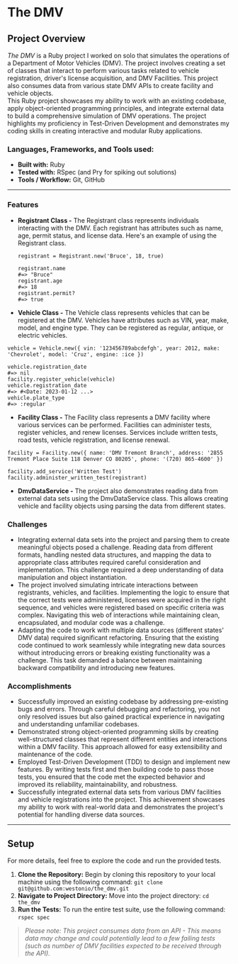 # The DMV

## Project Overview
*The DMV* is a Ruby project I worked on solo that simulates the operations of a Department of Motor Vehicles (DMV). The project involves creating a set of classes that interact to perform various tasks related to vehicle registration, driver's license acquisition, and DMV Facilities. This project also consumes data from various state DMV APIs to create facility and vehicle objects.
<br/>
This Ruby project showcases my ability to work with an existing codebase, apply object-oriented programming principles, and integrate external data to build a comprehensive simulation of DMV operations. The project highlights my proficiency in Test-Driven Development and demonstrates my coding skills in creating interactive and modular Ruby applications.
<br/>

### Languages, Frameworks, and Tools used:
- **Built with:** Ruby
- **Tested with:** RSpec (and Pry for spiking out solutions)
- **Tools / Workflow:** Git, GitHub

---
### Features
- **Registrant Class -** The Registrant class represents individuals interacting with the DMV. Each registrant has attributes such as name, age, permit status, and license data. Here's an example of using the Registrant class.
  ```
  registrant = Registrant.new('Bruce', 18, true)
  
  registrant.name
  #=> "Bruce"
  registrant.age
  #=> 18
  registrant.permit?
  #=> true
  ```
- **Vehicle Class -** The Vehicle class represents vehicles that can be registered at the DMV. Vehicles have attributes such as VIN, year, make, model, and engine type. They can be registered as regular, antique, or electric vehicles.
```
vehicle = Vehicle.new({ vin: '123456789abcdefgh', year: 2012, make: 'Chevrolet', model: 'Cruz', engine: :ice })

vehicle.registration_date
#=> nil 
facility.register_vehicle(vehicle)
vehicle.registration_date
#=> #<Date: 2023-01-12 ...>
vehicle.plate_type
#=> :regular
```
- **Facility Class -** The Facility class represents a DMV facility where various services can be performed. Facilities can administer tests, register vehicles, and renew licenses. Services include written tests, road tests, vehicle registration, and license renewal.
```
facility = Facility.new({ name: 'DMV Tremont Branch', address: '2855 Tremont Place Suite 118 Denver CO 80205', phone: '(720) 865-4600' })

facility.add_service('Written Test')
facility.administer_written_test(registrant)
```
- **DmvDataService -** The project also demonstrates reading data from external data sets using the DmvDataService class. This allows creating vehicle and facility objects using parsing the data from different states.

### Challenges
- Integrating external data sets into the project and parsing them to create meaningful objects posed a challenge. Reading data from different formats, handling nested data structures, and mapping the data to appropriate class attributes required careful consideration and implementation. This challenge required a deep understanding of data manipulation and object instantiation.
- The project involved simulating intricate interactions between registrants, vehicles, and facilities. Implementing the logic to ensure that the correct tests were administered, licenses were acquired in the right sequence, and vehicles were registered based on specific criteria was complex. Navigating this web of interactions while maintaining clean, encapsulated, and modular code was a challenge.
- Adapting the code to work with multiple data sources (different states' DMV data) required significant refactoring. Ensuring that the existing code continued to work seamlessly while integrating new data sources without introducing errors or breaking existing functionality was a challenge. This task demanded a balance between maintaining backward compatibility and introducing new features.

### Accomplishments
- Successfully improved an existing codebase by addressing pre-existing bugs and errors. Through careful debugging and refactoring, you not only resolved issues but also gained practical experience in navigating and understanding unfamiliar codebases.
- Demonstrated strong object-oriented programming skills by creating well-structured classes that represent different entities and interactions within a DMV facility. This approach allowed for easy extensibility and maintenance of the code.
- Employed Test-Driven Development (TDD) to design and implement new features. By writing tests first and then building code to pass those tests, you ensured that the code met the expected behavior and improved its reliability, maintainability, and robustness.
- Successfully integrated external data sets from various DMV facilities and vehicle registrations into the project. This achievement showcases my ability to work with real-world data and demonstrates the project's potential for handling diverse data sources.

---

## Setup 
For more details, feel free to explore the code and run the provided tests.
1. **Clone the Repository:** Begin by cloning this repository to your local machine using the following command:
`git clone git@github.com:westonio/the_dmv.git`
2. **Navigate to Project Directory:** Move into the project directory:
`cd the_dmv`
3. **Run the Tests:** To run the entire test suite, use the following command: `rspec spec`
> *Please note: This project consumes data from an API - This means data may change and could potentially lead to a few failing tests (such as number of DMV facilities expected to be received through the API).*
